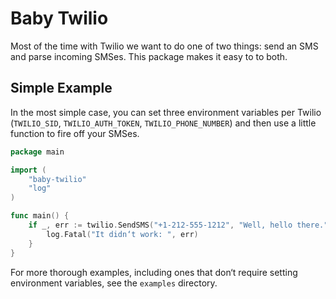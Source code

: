 Baby Twilio
===========

Most of the time with Twilio we want to do one of two things: send an SMS and
parse incoming SMSes. This package makes it easy to to both.


## Simple Example

In the most simple case, you can set three environment variables per Twilio
(`TWILIO_SID`, `TWILIO_AUTH_TOKEN`, `TWILIO_PHONE_NUMBER`) and then use a
little function to fire off your SMSes.

```go
package main

import (
	"baby-twilio"
	"log"
)

func main() {
	if _, err := twilio.SendSMS("+1-212-555-1212", "Well, hello there."); err != nil {
		log.Fatal("It didn‘t work: ", err)
	}
}
```

For more thorough examples, including ones that don‘t require setting
environment variables, see the `examples` directory.
